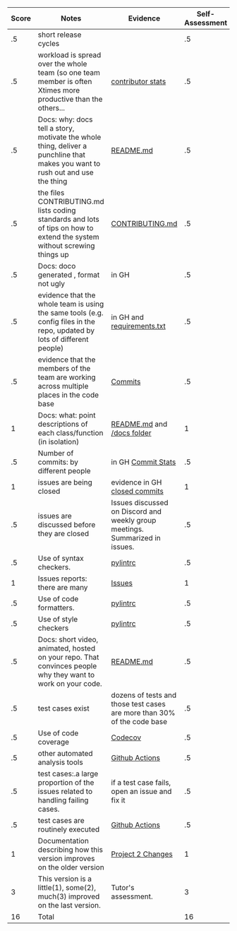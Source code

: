 |Score|Notes| Evidence|Self-Assessment
|---|---------|-----|---|
|.5| short release cycles||.5|
|.5| workload is spread over the whole team (so one team member is often Xtimes more productive than the others...|[contributor stats](https://github.com/ArpithaVijayakumar/WolfTrackPlus/pulse)|.5|
|.5|Docs: why: docs tell a story, motivate the whole thing, deliver a punchline that makes you want to rush out and use the thing | [README.md](https://github.com/ArpithaVijayakumar/WolfTrackPlus/blob/main/README.md)|.5|
|.5|the files CONTRIBUTING.md lists coding standards and lots of tips on how to extend the system without screwing things up  |[CONTRIBUTING.md](https://github.com/ArpithaVijayakumar/WolfTrackPlus/blob/main/CONTRIBUTING.md) |.5|
|.5|Docs: doco generated , format not ugly  | in GH| .5|
|.5|evidence that the whole team is using the same tools (e.g. config files in the repo, updated by lots of different people) | in GH and [requirements.txt](https://github.com/ArpithaVijayakumar/WolfTrackPlus/blob/main/requirements.txt) | .5|
|.5|evidence that the members of the team are working across multiple places in the code base | [Commits](https://github.com/ArpithaVijayakumar/WolfTrackPlus/commits/main)| .5|
|1|Docs: what: point descriptions of each class/function (in isolation)  | [README.md](https://github.com/ArpithaVijayakumar/WolfTrackPlus/blob/main/README.md) and [/docs folder](https://github.com/ArpithaVijayakumar/WolfTrackPlus/tree/main/docs) | 1
|.5|Number of commits: by different people  | in GH [Commit Stats](https://github.com/ArpithaVijayakumar/WolfTrackPlus/graphs/commit-activity)| .5
|1|issues are being closed | evidence in GH [closed commits](https://github.com/ArpithaVijayakumar/WolfTrackPlus/issues?q=is%3Aissue+is%3Aclosed)| 1
|.5|issues are discussed before they are closed | Issues discussed on Discord and weekly group meetings. Summarized in issues.| .5
|.5|Use of syntax checkers. | [pylintrc](https://github.com/ArpithaVijayakumar/WolfTrackPlus/blob/main/pylintrc)|.5|
|1|Issues reports: there are many  | [Issues](https://github.com/ArpithaVijayakumar/WolfTrackPlus/issues) | 1
|.5|Use of code formatters. | [pylintrc](https://github.com/ArpithaVijayakumar/WolfTrackPlus/blob/main/pylintrc)|.5|
|.5|Use of style checkers | [pylintrc](https://github.com/ArpithaVijayakumar/WolfTrackPlus/blob/main/pylintrc)|.5|
|.5|Docs: short video, animated, hosted on your repo. That convinces people why they want to work on your code. | [README.md](https://github.com/ArpithaVijayakumar/WolfTrackPlus/blob/main/README.md) | .5
|.5|test cases exist  | dozens of tests and those test cases are more than 30% of the code base| .5
|.5|Use of code coverage  | [Codecov](https://codecov.io/gh/ArpithaVijayakumar/WolfTrackPlus)|.5|
|.5|other automated analysis tools  | [Github Actions](https://github.com/ArpithaVijayakumar/WolfTrackPlus/blob/main/.github/workflows/main.yml)|.5|
|.5|test cases:.a large proportion of the issues related to handling failing cases. | if a test case fails, open an issue and fix it| .5
|.5|test cases are routinely executed | [Github Actions](https://github.com/ArpithaVijayakumar/WolfTrackPlus/blob/main/.github/workflows/main.yml)|.5|
|1|Documentation describing how this version improves on the older version| [Project 2 Changes](https://github.com/ArpithaVijayakumar/WolfTrackPlus/blob/main/docs/Project2Changes.md) | 1 |
|3|This version is a little(1), some(2), much(3) improved on the last version.|Tutor's assessment.| 3
|16| Total| | 16
